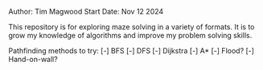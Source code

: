 Author:         Tim Magwood
Start Date:     Nov 12 2024

This repository is for exploring maze solving in a variety of formats.
It is to grow my knowledge of algorithms and improve my problem solving skills.

Pathfinding methods to try:
[-] BFS
[-] DFS
[-] Dijkstra
[-] A*
[-] Flood?
[-] Hand-on-wall?

